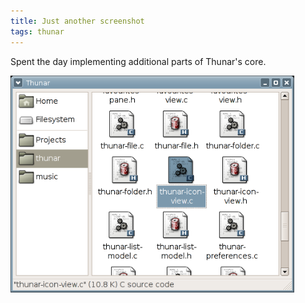 ```yaml
---
title: Just another screenshot
tags: thunar
---
```


Spent the day implementing additional parts of Thunar's core.

<a href="/images/2005/thunar-devel-20050605.png"><img src="/images/2005/thunar-devel-20050605.png" width="90%" /></a>
